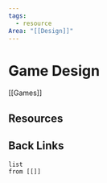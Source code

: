 ```yaml
---
tags:
  - resource
Area: "[[Design]]"
---
```


# Game Design

[[Games]]
## Resources


## Back Links
```dataview
list
from [[]]
```

